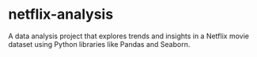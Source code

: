 # netflix-analysis
A data analysis project that explores trends and insights in a Netflix movie dataset using Python libraries like Pandas and Seaborn.
